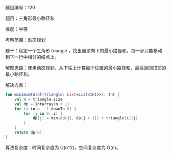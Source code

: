 题目编号：120

题目：三角形最小路径和

难度：中等

考察范围：动态规划

题干：给定一个三角形 triangle ，找出自顶向下的最小路径和。每一步只能移动到下一行中相邻的结点上。

解题思路：使用动态规划，从下往上计算每个位置的最小路径和，最后返回顶部的最小路径和。

解决方案：

```kotlin
fun minimumTotal(triangle: List<List<Int>>): Int {
    val n = triangle.size
    val dp = IntArray(n + 1)
    for (i in n - 1 downTo 0) {
        for (j in 0..i) {
            dp[j] = min(dp[j], dp[j + 1]) + triangle[i][j]
        }
    }
    return dp[0]
}
```

算法复杂度：时间复杂度为 O(n^2)，空间复杂度为 O(n)。